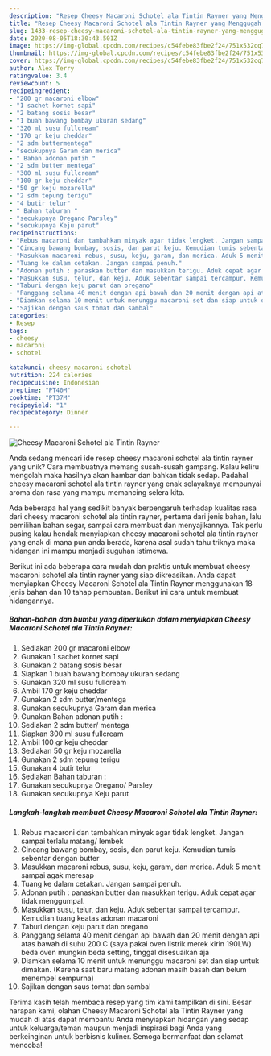 ```yaml
---
description: "Resep Cheesy Macaroni Schotel ala Tintin Rayner yang Menggugah Selera"
title: "Resep Cheesy Macaroni Schotel ala Tintin Rayner yang Menggugah Selera"
slug: 1433-resep-cheesy-macaroni-schotel-ala-tintin-rayner-yang-menggugah-selera
date: 2020-08-05T18:30:43.501Z
image: https://img-global.cpcdn.com/recipes/c54febe83fbe2f24/751x532cq70/cheesy-macaroni-schotel-ala-tintin-rayner-foto-resep-utama.jpg
thumbnail: https://img-global.cpcdn.com/recipes/c54febe83fbe2f24/751x532cq70/cheesy-macaroni-schotel-ala-tintin-rayner-foto-resep-utama.jpg
cover: https://img-global.cpcdn.com/recipes/c54febe83fbe2f24/751x532cq70/cheesy-macaroni-schotel-ala-tintin-rayner-foto-resep-utama.jpg
author: Alex Terry
ratingvalue: 3.4
reviewcount: 5
recipeingredient:
- "200 gr macaroni elbow"
- "1 sachet kornet sapi"
- "2 batang sosis besar"
- "1 buah bawang bombay ukuran sedang"
- "320 ml susu fullcream"
- "170 gr keju cheddar"
- "2 sdm buttermentega"
- "secukupnya Garam dan merica"
- " Bahan adonan putih "
- "2 sdm butter mentega"
- "300 ml susu fullcream"
- "100 gr keju cheddar"
- "50 gr keju mozarella"
- "2 sdm tepung terigu"
- "4 butir telur"
- " Bahan taburan "
- "secukupnya Oregano Parsley"
- "secukupnya Keju parut"
recipeinstructions:
- "Rebus macaroni dan tambahkan minyak agar tidak lengket. Jangan sampai terlalu matang/ lembek"
- "Cincang bawang bombay, sosis, dan parut keju. Kemudian tumis sebentar dengan butter"
- "Masukkan macaroni rebus, susu, keju, garam, dan merica. Aduk 5 menit sampai agak meresap"
- "Tuang ke dalam cetakan. Jangan sampai penuh."
- "Adonan putih : panaskan butter dan masukkan terigu. Aduk cepat agar tidak menggumpal."
- "Masukkan susu, telur, dan keju. Aduk sebentar sampai tercampur. Kemudian tuang keatas adonan macaroni"
- "Taburi dengan keju parut dan oregano"
- "Panggang selama 40 menit dengan api bawah dan 20 menit dengan api atas bawah di suhu 200 C (saya pakai oven listrik merek kirin 190LW) beda oven mungkin beda setting, tinggal disesuaikan aja"
- "Diamkan selama 10 menit untuk menunggu macaroni set dan siap untuk dimakan. (Karena saat baru matang adonan masih basah dan belum menempel sempurna)"
- "Sajikan dengan saus tomat dan sambal"
categories:
- Resep
tags:
- cheesy
- macaroni
- schotel

katakunci: cheesy macaroni schotel 
nutrition: 224 calories
recipecuisine: Indonesian
preptime: "PT40M"
cooktime: "PT37M"
recipeyield: "1"
recipecategory: Dinner

---
```



![Cheesy Macaroni Schotel ala Tintin Rayner](https://img-global.cpcdn.com/recipes/c54febe83fbe2f24/751x532cq70/cheesy-macaroni-schotel-ala-tintin-rayner-foto-resep-utama.jpg)

Anda sedang mencari ide resep cheesy macaroni schotel ala tintin rayner yang unik? Cara membuatnya memang susah-susah gampang. Kalau keliru mengolah maka hasilnya akan hambar dan bahkan tidak sedap. Padahal cheesy macaroni schotel ala tintin rayner yang enak selayaknya mempunyai aroma dan rasa yang mampu memancing selera kita.

Ada beberapa hal yang sedikit banyak berpengaruh terhadap kualitas rasa dari cheesy macaroni schotel ala tintin rayner, pertama dari jenis bahan, lalu pemilihan bahan segar, sampai cara membuat dan menyajikannya. Tak perlu pusing kalau hendak menyiapkan cheesy macaroni schotel ala tintin rayner yang enak di mana pun anda berada, karena asal sudah tahu triknya maka hidangan ini mampu menjadi suguhan istimewa.




Berikut ini ada beberapa cara mudah dan praktis untuk membuat cheesy macaroni schotel ala tintin rayner yang siap dikreasikan. Anda dapat menyiapkan Cheesy Macaroni Schotel ala Tintin Rayner menggunakan 18 jenis bahan dan 10 tahap pembuatan. Berikut ini cara untuk membuat hidangannya.

<!--inarticleads1-->

##### Bahan-bahan dan bumbu yang diperlukan dalam menyiapkan Cheesy Macaroni Schotel ala Tintin Rayner:

1. Sediakan 200 gr macaroni elbow
1. Gunakan 1 sachet kornet sapi
1. Gunakan 2 batang sosis besar
1. Siapkan 1 buah bawang bombay ukuran sedang
1. Gunakan 320 ml susu fullcream
1. Ambil 170 gr keju cheddar
1. Gunakan 2 sdm butter/mentega
1. Gunakan secukupnya Garam dan merica
1. Gunakan  Bahan adonan putih :
1. Sediakan 2 sdm butter/ mentega
1. Siapkan 300 ml susu fullcream
1. Ambil 100 gr keju cheddar
1. Sediakan 50 gr keju mozarella
1. Gunakan 2 sdm tepung terigu
1. Gunakan 4 butir telur
1. Sediakan  Bahan taburan :
1. Gunakan secukupnya Oregano/ Parsley
1. Gunakan secukupnya Keju parut




<!--inarticleads2-->

##### Langkah-langkah membuat Cheesy Macaroni Schotel ala Tintin Rayner:

1. Rebus macaroni dan tambahkan minyak agar tidak lengket. Jangan sampai terlalu matang/ lembek
1. Cincang bawang bombay, sosis, dan parut keju. Kemudian tumis sebentar dengan butter
1. Masukkan macaroni rebus, susu, keju, garam, dan merica. Aduk 5 menit sampai agak meresap
1. Tuang ke dalam cetakan. Jangan sampai penuh.
1. Adonan putih : panaskan butter dan masukkan terigu. Aduk cepat agar tidak menggumpal.
1. Masukkan susu, telur, dan keju. Aduk sebentar sampai tercampur. Kemudian tuang keatas adonan macaroni
1. Taburi dengan keju parut dan oregano
1. Panggang selama 40 menit dengan api bawah dan 20 menit dengan api atas bawah di suhu 200 C (saya pakai oven listrik merek kirin 190LW) beda oven mungkin beda setting, tinggal disesuaikan aja
1. Diamkan selama 10 menit untuk menunggu macaroni set dan siap untuk dimakan. (Karena saat baru matang adonan masih basah dan belum menempel sempurna)
1. Sajikan dengan saus tomat dan sambal




Terima kasih telah membaca resep yang tim kami tampilkan di sini. Besar harapan kami, olahan Cheesy Macaroni Schotel ala Tintin Rayner yang mudah di atas dapat membantu Anda menyiapkan hidangan yang sedap untuk keluarga/teman maupun menjadi inspirasi bagi Anda yang berkeinginan untuk berbisnis kuliner. Semoga bermanfaat dan selamat mencoba!
